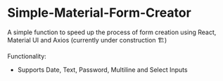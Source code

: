 # Simple-Material-Form-Creator
A simple function to speed up the process of form creation using React, Material UI and Axios (currently under construction 🏗)

Functionality:
- Supports Date, Text, Password, Multiline and Select Inputs

